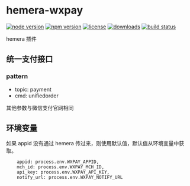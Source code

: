 # hemera-wxpay

[![node version](https://img.shields.io/node/v/@wongyouth/hemera-wxpay.svg?style=flat-square)](https://www.npmjs.com/package/@wongyouth/hemera-wxpay)
[![npm version](https://img.shields.io/npm/v/@wongyouth/hemera-wxpay.svg?style=flat-square)](https://www.npmjs.com/package/@wongyouth/hemera-wxpay)
[![license](https://img.shields.io/npm/l/@wongyouth/hemera-wxpay.svg?style=flat-square)](https://www.npmjs.com/package/@wongyouth/hemera-wxpay)
[![downloads](https://img.shields.io/npm/dt/@wongyouth/hemera-wxpay.svg?style=flat-square)](https://www.npmjs.com/package/wongyouth/hemera-wxpay)
[![build status](https://img.shields.io/travis/wongyouth/hemera-wxpay.svg?style=flat-square)](https://travis-ci.org/wongyouth/hemera-wxpay)


hemera 插件

## 统一支付接口

### pattern

- topic: payment
- cmd: unifiedorder

其他参数与微信支付官网相同

## 环境变量

如果 appid 没有通过 hemera 传过来，则使用默认值，默认值从环境变量中获取。

```
    appid: process.env.WXPAY_APPID,
    mch_id: process.env.WXPAY_MCH_ID,
    api_key: process.env.WXPAY_API_KEY,
    notify_url: process.env.WXPAY_NOTIFY_URL
```